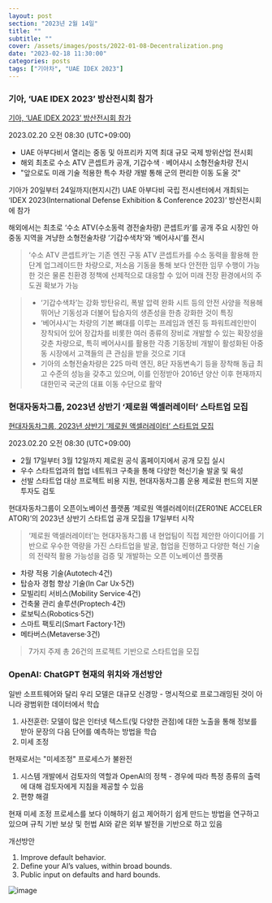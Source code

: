```yaml
---
layout: post
section: "2023년 2월 14일"
title: ""
subtitle: ""
cover: /assets/images/posts/2022-01-08-Decentralization.png
date: "2023-02-18 11:30:00"
categories: posts
tags: ["기아차", "UAE IDEX 2023"]
---
```


### 기아, ‘UAE IDEX 2023’ 방산전시회 참가

[기아, ‘UAE IDEX 2023’ 방산전시회 참가](https://www.hyundai.co.kr/news/CONT0000000000077319)

2023.02.20 오전 08:30 (UTC+09:00)

- UAE 아부다비서 열리는 중동 및 아프리카 지역 최대 규모 국제 방위산업 전시회
- 해외 최초로 수소 ATV 콘셉트카 공개, 기갑수색ㆍ베어샤시 소형전술차량 전시
- "앞으로도 미래 기술 적용한 특수 차량 개발 통해 군의 편리한 이동 도울 것"

기아가 20일부터 24일까지(현지시간) UAE 아부다비 국립 전시센터에서 개최되는 ‘IDEX 2023(International Defense Exhibition & Conference 2023)’ 방산전시회에 참가

해외에서는 최초로 ‘수소 ATV(수소동력 경전술차량) 콘셉트카’를 공개
주요 시장인 아중동 지역을 겨냥한 소형전술차량 ‘기갑수색차’와 ‘베어샤시’를 전시

> ‘수소 ATV 콘셉트카’는 기존 엔진 구동 ATV 콘셉트카를 수소 동력을 활용해 한 단계 업그레이드한 차량으로, 저소음 기동을 통해 보다 안전한 임무 수행이 가능한 것은 물론 친환경 정책에 선제적으로 대응할 수 있어 미래 전장 환경에서의 주도권 확보가 가능

> - ‘기갑수색차’는 강화 방탄유리, 폭발 압력 완화 시트 등의 안전 사양을 적용해 뛰어난 기동성과 더불어 탑승자의 생존성을 한층 강화한 것이 특징
> - ‘베어샤시’는 차량의 기본 뼈대를 이루는 프레임과 엔진 등 파워트레인만이 장착되어 있어 장갑차를 비롯한 여러 종류의 장비로 개발할 수 있는 확장성을 갖춘 차량으로, 특히 베어샤시를 활용한 각종 기동장비 개발이 활성화된 아중동 시장에서 고객들의 큰 관심을 받을 것으로 기대
> - 기아의 소형전술차량은 225 마력 엔진, 8단 자동변속기 등을 장착해 동급 최고 수준의 성능을 갖추고 있으며, 이를 인정받아 2016년 양산 이후 현재까지 대한민국 국군의 대표 이동 수단으로 활약

### 현대자동차그룹, 2023년 상반기 ‘제로원 액셀러레이터’ 스타트업 모집

[현대자동차그룹, 2023년 상반기 ‘제로원 액셀러레이터’ 스타트업 모집](https://www.hyundai.co.kr/news/CONT0000000000077311)

2023.02.20 오전 08:30 (UTC+09:00)

- 2월 17일부터 3월 12일까지 제로원 공식 홈페이지에서 공개 모집 실시
- 우수 스타트업과의 협업 네트워크 구축을 통해 다양한 혁신기술 발굴 및 육성
- 선발 스타트업 대상 프로젝트 비용 지원, 현대자동차그룹 운용 제로원 펀드의 지분 투자도 검토

현대자동차그룹이 오픈이노베이션 플랫폼 ‘제로원 액셀러레이터(ZER01NE ACCELER ATOR)’의 2023년 상반기 스타트업 공개 모집을 17일부터 시작

> ‘제로원 액셀러레이터’는 현대자동차그룹 내 현업팀이 직접 제안한 아이디어를 기반으로 우수한 역량을 가진 스타트업을 발굴, 협업을 진행하고 다양한 혁신 기술의 전략적 활용 가능성을 검증 및 개발하는 오픈 이노베이션 플랫폼

- 차량 적용 기술(Autotech·4건)
- 탑승자 경험 향상 기술(In Car Ux·5건)
- 모빌리티 서비스(Mobility Service·4건)
- 건축물 관리 솔루션(Proptech·4건)
- 로보틱스(Robotics·5건)
- 스마트 팩토리(Smart Factory·1건)
- 메타버스(Metaverse·3건)

> 7가지 주제 총 26건의 프로젝트 기반으로 스타트업을 모집

### OpenAI: ChatGPT 현재의 위치와 개선방안

일반 소프트웨어와 달리 우리 모델은 대규모 신경망 - 명시적으로 프로그래밍된 것이 아니라 광범위한 데이터에서 학습

1. 사전훈련: 모델이 많은 인터넷 텍스트(및 다양한 관점)에 대한 노출을 통해 정보를 받아 문장의 다음 단어를 예측하는 방법을 학습
2. 미세 조정

현재로서는 "미세조정" 프로세스가 불완전

1. 시스템 개발에서 검토자의 역할과 OpenAI의 정책 - 경우에 따라 특정 종류의 출력에 대해 검토자에게 지침을 제공할 수 있음
2. 편향 해결

현재 미세 조정 프로세스를 보다 이해하기 쉽고 제어하기 쉽게 만드는 방법을 연구하고 있으며 규칙 기반 보상 및 헌법 AI와 같은 외부 발전을 기반으로 하고 있음

개선방안

1. Improve default behavior.
2. Define your AI’s values, within broad bounds.
3. Public input on defaults and hard bounds.

![image](https://cdn.openai.com/how-should-ai-systems-behave/draft-20230216a/building-chatgpt-future.svg)